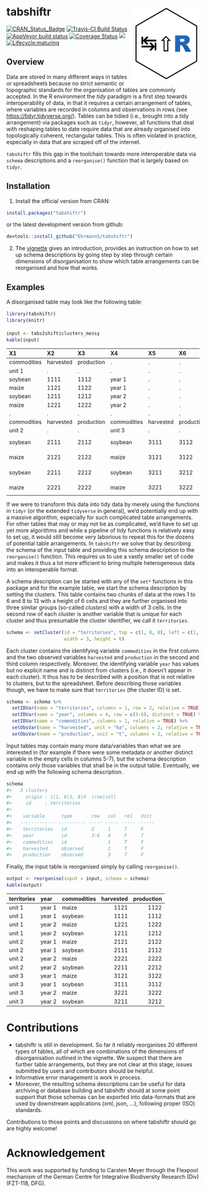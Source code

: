
<!-- README.md is generated from README.Rmd. Please edit that file -->

# tabshiftr <a href='https://ehrmanns.github.io/tabshiftr/'><img src='man/figures/logo.svg' align="right" height="200" /></a>

[![CRAN\_Status\_Badge](http://www.r-pkg.org/badges/version/tabshiftr)](https://cran.r-project.org/package=tabshiftr)
[![Travis-CI Build
Status](https://travis-ci.org/EhrmannS/tabshiftr.svg?branch=master)](https://travis-ci.org/EhrmannS/tabshiftr)
[![AppVeyor build
status](https://ci.appveyor.com/api/projects/status/github/EhrmannS/tabshiftr?branch=master&svg=true)](https://ci.appveyor.com/project/EhrmannS/tabshiftr)
[![Coverage
Status](https://img.shields.io/codecov/c/github/EhrmannS/tabshiftr/master.svg)](https://codecov.io/github/EhrmannS/tabshiftr?branch=master)
[![](http://cranlogs.r-pkg.org/badges/grand-total/tabshiftr)](https://cran.r-project.org/package=tabshiftr)
[![Lifecycle:maturing](https://img.shields.io/badge/lifecycle-maturing-blue.svg)](https://www.tidyverse.org/lifecycle/#maturing)

## Overview

Data are stored in many different ways in tables or spreadsheets because
no strict semantic or topographic standards for the organisation of
tables are commonly accepted. In the R environment the *tidy* paradigm
is a first step towards interoperability of data, in that it requires a
certain arrangement of tables, where variables are recorded in columns
and observations in rows (see <https://tidyr.tidyverse.org/>). Tables
can be tidied (i.e., brought into a tidy arrangement) via packages such
as `tidyr`, however, all functions that deal with reshaping tables to
date require data that are already organised into topologically
coherent, rectangular tables. This is often violated in practice,
especially in data that are scraped off of the internet.

`tabshiftr` fills this gap in the toolchain towards more interoperable
data via `schema` descriptions and a `reorganise()` function that is
largely based on `tidyr`.

## Installation

1)  Install the official version from CRAN:

<!-- end list -->

``` r
install.packages("tabshiftr")
```

or the latest development version from github:

``` r
devtools::install_github("EhrmannS/tabshiftr")
```

2)  The
    [vignette](https://ehrmanns.github.io/tabshiftr/articles/tabshiftr.html)
    gives an introduction, provides an instruction on how to set up
    schema descriptions by going step by step through certain dimensions
    of disorganisation to show which table arrangements can be
    reorganised and how that works.

## Examples

A disorganised table may look like the following table:

``` r
library(tabshiftr)
library(knitr)

input <- tabs2shift$clusters_messy
kable(input)
```

| X1          | X2        | X3         | X4          | X5        | X6         | X7     |
| :---------- | :-------- | :--------- | :---------- | :-------- | :--------- | :----- |
| commodities | harvested | production | .           | .         | .          | .      |
| unit 1      | .         | .          | .           | .         | .          | .      |
| soybean     | 1111      | 1112       | year 1      | .         | .          | .      |
| maize       | 1121      | 1122       | year 1      | .         | .          | .      |
| soybean     | 1211      | 1212       | year 2      | .         | .          | .      |
| maize       | 1221      | 1222       | year 2      | .         | .          | .      |
| .           | .         | .          | .           | .         | .          | .      |
| commodities | harvested | production | commodities | harvested | production | .      |
| unit 2      | .         | .          | unit 3      | .         | .          | .      |
| soybean     | 2111      | 2112       | soybean     | 3111      | 3112       | year 1 |
| maize       | 2121      | 2122       | maize       | 3121      | 3122       | year 1 |
| soybean     | 2211      | 2212       | soybean     | 3211      | 3212       | year 2 |
| maize       | 2221      | 2222       | maize       | 3221      | 3222       | year 2 |

If we were to transform this data into tidy data by merely using the
functions in `tidyr` (or the extended `tidyverse` in general), we’d
potentially end up with a massive algorithm, especially for such
complicated table arrangements. For other tables that may or may not be
as complicated, we’d have to set up yet more algorithms and while a
pipeline of tidy functions is relatively easy to set up, it would still
become very laborious to repeat this for the dozens of potential table
arrangements. In `tabshiftr` we solve that by describing the schema of
the input table and providing this schema description to the
`reorganise()` function. This requires us to use a vastly smaller set of
code and makes it thus a lot more efficient to bring multiple
heterogeneous data into an interoperable format.

A schema description can be started with any of the `set*` functions in
this package and for the example table, we start the schema description
by setting the clusters. This table contains two chunks of data at the
rows 1 to 6 and 8 to 13 with a height of 6 cells and they are further
organised into three similar groups (so-called *clusters*) with a width
of 3 cells. In the second row of each cluster is another variable that
is unique for each cluster and thus presumable the cluster identifier,
we call it `territories`.

``` r
schema <- setCluster(id = "territories", top = c(1, 8, 8), left = c(1, 1, 4), 
                     width = 3, height = 6)
```

Each cluster contains the identifying variable `commodities` in the
first column and the two observed variables `harvested` and `production`
in the second and third column respectively. Moreover, the identifying
variable `year` has values but no explicit name and is distinct from
clusters (i.e., it doesn’t appear in each cluster). It thus has to be
described with a position that is not relative to clusters, but to the
spreadsheet. Before describing those variables though, we have to make
sure that `territories` (the cluster ID) is set.

``` r
schema <- schema %>% 
  setIDVar(name = "territories", columns = 1, row = 2, relative = TRUE) %>% 
  setIDVar(name = "year", columns = 4, row = c(3:6), distinct = TRUE) %>% 
  setIDVar(name = "commodities", columns = 1, relative = TRUE) %>% 
  setObsVar(name = "harvested", unit = "ha", columns = 2, relative = TRUE) %>% 
  setObsVar(name = "production", unit = "t", columns = 3, relative = TRUE)
```

Input tables may contain many more data/variables than what we are
interested in (for example if there were some metadata or another
distinct variable in the empty cells in columns 5-7), but the schema
description contains only those variables that shall be in the output
table. Eventually, we end up with the following schema description.

``` r
schema
#>   3 clusters
#>     origin : 1|1, 8|1, 8|4  (row|col)
#>     id     : territories
#> 
#>    variable      type       row   col   rel   dist 
#>   ------------- ---------- ----- ----- ----- ------  
#>    territories   id         2     1     T     F  
#>    year          id         3:6   4     F     T  
#>    commodities   id               1     T     F  
#>    harvested     observed         2     T     F  
#>    production    observed         3     T     F
```

Finally, the input table is reorganised simply by calling
`reorganise()`.

``` r
output <- reorganise(input = input, schema = schema)
kable(output)
```

| territories | year   | commodities | harvested | production |
| :---------- | :----- | :---------- | --------: | ---------: |
| unit 1      | year 1 | maize       |      1121 |       1122 |
| unit 1      | year 1 | soybean     |      1111 |       1112 |
| unit 1      | year 2 | maize       |      1221 |       1222 |
| unit 1      | year 2 | soybean     |      1211 |       1212 |
| unit 2      | year 1 | maize       |      2121 |       2122 |
| unit 2      | year 1 | soybean     |      2111 |       2112 |
| unit 2      | year 2 | maize       |      2221 |       2222 |
| unit 2      | year 2 | soybean     |      2211 |       2212 |
| unit 3      | year 1 | maize       |      3121 |       3122 |
| unit 3      | year 1 | soybean     |      3111 |       3112 |
| unit 3      | year 2 | maize       |      3221 |       3222 |
| unit 3      | year 2 | soybean     |      3211 |       3212 |

# Contributions

  - tabshiftr is still in development. So far it reliably reorganises 20
    different types of tables, all of which are combinations of the
    dimensions of disorganisation outlined in the vignette. We suspect
    that there are further table arrangements, but they are not clear at
    this stage, issues submitted by users and contributors should be
    helpful.
  - Informative error management is work in process.
  - Moreover, the resulting schema descriptions can be useful for data
    archiving or database building and tabshiftr should at some point
    support that those schemas can be exported into data-formats that
    are used by downstream applications (xml, json, …), following proper
    (ISO) standards.

Contributions to those points and discussions on where tabshiftr should
go are highly welcome\!

# Acknowledgement

This work was supported by funding to Carsten Meyer through the Flexpool
mechanism of the German Centre for Integrative Biodiversity Research
(Div) (FZT-118, DFG).
